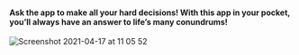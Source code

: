 #### Ask the app to make all your hard decisions! With this app in your pocket, you’ll always have an answer to life’s many conundrums!
![Screenshot 2021-04-17 at 11 05 52](https://user-images.githubusercontent.com/43251233/115106332-e27c1880-9f6c-11eb-9c2a-8902ba89e29f.png)
